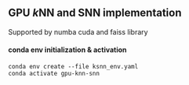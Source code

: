 ## GPU *k*NN and SNN implementation

Supported by numba cuda and faiss library

#### conda env initialization & activation

```
conda env create --file ksnn_env.yaml
conda activate gpu-knn-snn
```